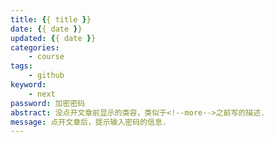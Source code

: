 ```yaml
---
title: {{ title }}
date: {{ date }}
updated: {{ date }}
categories:
	- course
tags:
	- github
keyword:
  	- next
password: 加密密码
abstract: 没点开文章前显示的类容，类似于<!--more-->之前写的描述.
message: 点开文章后，提示输入密码的信息.
---
```

